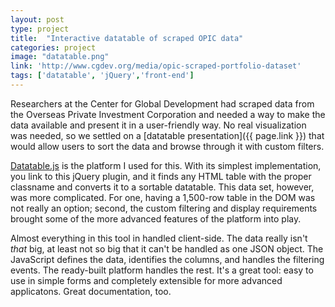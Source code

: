 ```yaml
---
layout: post
type: project
title:  "Interactive datatable of scraped OPIC data"
categories: project
image: "datatable.png"
link: 'http://www.cgdev.org/media/opic-scraped-portfolio-dataset'
tags: ['datatable', 'jQuery','front-end']
---
```


Researchers at the Center for Global Development had scraped data from the Overseas Private Investment Corporation and needed a way to make the data available and present it in a user-friendly way. No real visualization was needed, so we settled on a [datatable presentation]({{ page.link }}) that would allow users to sort the data and browse through it with custom filters.

[Datatable.js][datatablejs] is the platform I used for this. With its simplest implementation, you link to this jQuery plugin, and it finds any HTML table with the proper classname and converts it to a sortable datatable. This data set, however, was more complicated. For one, having a 1,500-row table in the DOM was not really an option; second, the custom filtering and display requirements brought some of the more advanced features of the platform into play.

Almost everything in this tool in handled client-side. The data really isn't *that* big, at least not so big that it can't be handled as one JSON object. The JavaScript defines the data, identifies the columns, and handles the filtering events. The ready-built platform handles the rest. It's a great tool: easy to use in simple forms and completely extensible for more advanced applicatons. Great documentation, too.

[datatablejs]:https://datatables.net/
